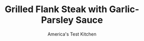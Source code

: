 ---
layout: ../../layouts/MarkdownPostLayout.astro
title: Grilled Flank Steak with Garlic-Parsley Sauce
author: America's Test Kitchen
pubDate: 2023-03-15
description: "An easy way to enjoy grilled flank steak with potent Italian flavor."
image_url: https://res.cloudinary.com/hksqkdlah/image/upload/ar_1:1,c_fill,dpr_2.0,f_auto,fl_lossy.progressive.strip_profile,g_faces:auto,q_auto:low,w_344/4107_sfs-flanksteak-cc
tags: ["Main Courses","Beef","Grilling & Barbecue","Quick"]
calories: 1647
protein: 36
carbohydrates: 1
fats: 
fiber: 
ingredients: ["1/2 cup, minced fresh parsley leaves","1/4 cup, minced red onion","2 medium cloves, garlic, minced","1/4 cup, red wine vinegar","1/4 cup, extra-virgin olive oil","1/8 teaspoon, hot red pepper flakes","1 1/2 pounds, flank steak"]
serves: 4
time: ""
instructions: ["Combine parsley, onion, garlic, vinegar, oil, pepper flakes, and salt and pepper to taste in small bowl. Season steak with salt and pepper to taste.","Grill steak over very hot fire until browned on both sides and slightly less done than you want, about 10 minutes.","Place steak in baking dish and coat with parsley sauce. Cover dish with foil and let rest for 5 minutes. Slice steak thinly against grain and serve with sauce remaining in baking dish."]
nutrition: ["629 mg Potassium","339 mg Phosphorus","62 mg Calcium","3 mg Iron","43 mg Magnesium","98 mg Sodium","6 mg Zinc","27 g Fat","11 mg Niacin (B3)","15 g Monounsaturated","2 g Polyunsaturated","11 mg Vitamin C","115 mg Cholesterol","7 g Saturated","33 µg Folate (food)","133 µg Vitamin K","148 g Water","1 g Carbs","33 µg Folate equivalent (total)","36 g Protein","2 mg Vitamin E","2 µg Vitamin B12","1 mg Vitamin B6","31 µg Vitamin A","411 kcal Energy","1647 calories"]
notes: "Dont waste hours marinating flank steak before cooking it. Coating the grilled steak with a potent sauce adds just as much flavor--and takes just 5 minutes."
---